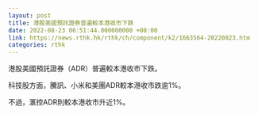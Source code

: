 ```yaml
---
layout: post
title: 港股美國預託證券普遍較本港收市下跌
date: 2022-08-23 06:51:44.000000000 +08:00
link: https://news.rthk.hk/rthk/ch/component/k2/1663564-20220823.htm
categories: rthk
---
```


港股美國預託證券（ADR）普遍較本港收市下跌。

科技股方面，騰訊、小米和美團ADR較本港收市跌逾1%。

不過，滙控ADR則較本港收市升近1%。
